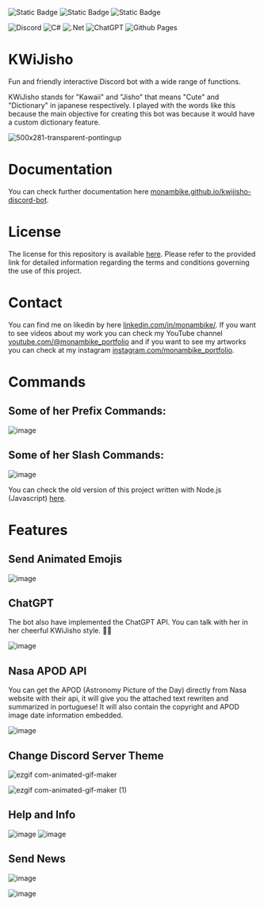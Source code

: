 <img alt="Static Badge" src="https://img.shields.io/badge/MONAMBIKE-%236c00fa?style=for-the-badge&label=MADE%20BY&labelColor=%23050505"> <img alt="Static Badge" src="https://img.shields.io/badge/CC--BY--4.0%20license-%236c00fa?style=for-the-badge&label=LICENSE&labelColor=%23050505"> <img alt="Static Badge" src="https://img.shields.io/badge/SPARKEDHOST-%23FFEC20?style=for-the-badge&label=HOSTED%20IN&labelColor=%23050505">

![Discord](https://img.shields.io/badge/Discord-%235865F2.svg?style=for-the-badge&logo=discord&logoColor=white)
![C#](https://img.shields.io/badge/c%23-%23239120.svg?style=for-the-badge&logo=csharp&logoColor=white)
![.Net](https://img.shields.io/badge/.NET-5C2D91?style=for-the-badge&logo=.net&logoColor=white)
![ChatGPT](https://img.shields.io/badge/chatGPT-74aa9c?style=for-the-badge&logo=openai&logoColor=white)
![Github Pages](https://img.shields.io/badge/github%20pages-121013?style=for-the-badge&logo=github&logoColor=white)

# KWiJisho

Fun and friendly interactive Discord bot with a wide range of functions.

KWiJisho stands for "Kawaii" and "Jisho" that means "Cute" and "Dictionary" in japanese respectively. I played with the words like this because the main objective for creating this bot was because it would have a custom dictionary feature.

![500x281-transparent-pontingup](https://github.com/monambike/kwijisho-discord-bot/assets/35270174/9daa0256-5e72-4e37-94bc-0ba800327368)

# Documentation

You can check further documentation here [monambike.github.io/kwijisho-discord-bot](https://monambike.github.io/kwijisho-discord-bot/).

# License

The license for this repository is available [here](LICENSE). Please refer to the provided link for detailed information regarding the terms and conditions governing the use of this project.

# Contact

You can find me on likedin by here [linkedin.com/in/monambike/](https://www.linkedin.com/in/monambike/). If you want to see videos about my work you can check my YouTube channel [youtube.com/@monambike_portfolio](https://www.youtube.com/@monambike_portfolio) and if you want to see my artworks you can check at my instagram [instagram.com/monambike_portfolio](https://www.instagram.com/monambike_portfolio).

# Commands

## Some of her Prefix Commands:

![image](https://github.com/monambike/kwijisho-discord-bot/assets/35270174/a573854c-c93a-4f5e-98ac-997354c603f7)

## Some of her Slash Commands:

![image](https://github.com/monambike/kwijisho-discord-bot/assets/35270174/207d27bf-6222-4c94-93c1-2388b68ab3da)

You can check the old version of this project written with Node.js (Javascript) [here](https://github.com/monambike/kwijisho-discord-bot-legacy).

# Features

## Send Animated Emojis

![image](https://github.com/monambike/kwijisho-discord-bot/assets/35270174/cd3f103a-bd84-4f95-94ca-b91a51cd9622)

## ChatGPT

The bot also have implemented the ChatGPT API. You can talk with her in her cheerful KWiJisho style. 💫🌟

![image](https://github.com/monambike/kwijisho-discord-bot/assets/35270174/17763ad7-4a20-4055-8c89-2f935eec023b)

## Nasa APOD API

You can get the APOD (Astronomy Picture of the Day) directly from Nasa website with their api, it will give you the attached text rewriten and summarized in portuguese!
It will also contain the copyright and APOD image date information embedded.

![image](https://github.com/monambike/kwijisho-discord-bot/assets/35270174/52bd8259-da9b-4542-b63b-ee3b16971f00)

## Change Discord Server Theme
![ezgif com-animated-gif-maker](https://github.com/monambike/kwijisho-discord-bot/assets/35270174/54a5565d-96f2-4263-a06b-bc312ba38c34)

![ezgif com-animated-gif-maker (1)](https://github.com/monambike/kwijisho-discord-bot/assets/35270174/60a0fded-bcc5-4bf6-b173-d56047e23920)

## Help and Info

![image](https://github.com/monambike/kwijisho-discord-bot/assets/35270174/6994663c-0485-4424-9c92-2bff7a66b143)
![image](https://github.com/monambike/kwijisho-discord-bot/assets/35270174/ab320aad-8fbc-46df-a819-7d464c621e11)

## Send News

![image](https://github.com/monambike/kwijisho-discord-bot/assets/35270174/906b84ab-15a0-4c79-b0ea-7da2605956f8)

![image](https://github.com/monambike/kwijisho-discord-bot/assets/35270174/62a77e81-be65-47e0-8562-048851cdf9c6)
